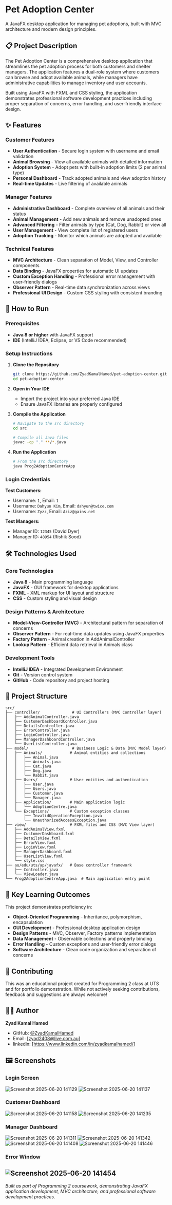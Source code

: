 # Pet Adoption Center

A JavaFX desktop application for managing pet adoptions, built with MVC architecture and modern design principles.

## 📋 Project Description

The Pet Adoption Center is a comprehensive desktop application that streamlines the pet adoption process for both customers and shelter managers. The application features a dual-role system where customers can browse and adopt available animals, while managers have administrative capabilities to manage inventory and user accounts.

Built using JavaFX with FXML and CSS styling, the application demonstrates professional software development practices including proper separation of concerns, error handling, and user-friendly interface design.

## ✨ Features

### Customer Features
- **User Authentication** - Secure login system with username and email validation
- **Animal Browsing** - View all available animals with detailed information
- **Adoption System** - Adopt pets with built-in adoption limits (2 per animal type)
- **Personal Dashboard** - Track adopted animals and view adoption history
- **Real-time Updates** - Live filtering of available animals

### Manager Features
- **Administrative Dashboard** - Complete overview of all animals and their status
- **Animal Management** - Add new animals and remove unadopted ones
- **Advanced Filtering** - Filter animals by type (Cat, Dog, Rabbit) or view all
- **User Management** - View complete list of registered users
- **Adoption Tracking** - Monitor which animals are adopted and available

### Technical Features
- **MVC Architecture** - Clean separation of Model, View, and Controller components
- **Data Binding** - JavaFX properties for automatic UI updates
- **Custom Exception Handling** - Professional error management with user-friendly dialogs
- **Observer Pattern** - Real-time data synchronization across views
- **Professional UI Design** - Custom CSS styling with consistent branding


## 🚀 How to Run

### Prerequisites
- **Java 8 or higher** with JavaFX support
- **IDE** (IntelliJ IDEA, Eclipse, or VS Code recommended)

### Setup Instructions

1. **Clone the Repository**
   ```bash
   git clone https://github.com/ZyadKamalHamed/pet-adoption-center.git
   cd pet-adoption-center
   ```

2. **Open in Your IDE**
   - Import the project into your preferred Java IDE
   - Ensure JavaFX libraries are properly configured

3. **Compile the Application**
   ```bash
   # Navigate to the src directory
   cd src
   
   # Compile all Java files
   javac -cp "." **/*.java
   ```

4. **Run the Application**
   ```bash
   # From the src directory
   java Prog2AdoptionCentreApp
   ```

### Login Credentials

**Test Customers:**
- Username: `1`, Email: `1`
- Username: `Dahyun Kim`, Email: `dahyun@twice.com`
- Username: `Zyzz`, Email: `Aziz@gains.net`

**Test Managers:**
- Manager ID: `12345` (David Dyer)
- Manager ID: `48954` (Rishik Sood)

## 🛠️ Technologies Used

### Core Technologies
- **Java 8** - Main programming language
- **JavaFX** - GUI framework for desktop applications
- **FXML** - XML markup for UI layout and structure
- **CSS** - Custom styling and visual design

### Design Patterns & Architecture
- **Model-View-Controller (MVC)** - Architectural pattern for separation of concerns
- **Observer Pattern** - For real-time data updates using JavaFX properties
- **Factory Pattern** - Animal creation in AddAnimalController
- **Lookup Pattern** - Efficient data retrieval in Animals class

### Development Tools
- **IntelliJ IDEA** - Integrated Development Environment
- **Git** - Version control system
- **GitHub** - Code repository and project hosting

## 📁 Project Structure

```
src/
├── controller/              # UI Controllers (MVC Controller layer)
│   ├── AddAnimalController.java
│   ├── CustomerDashboardController.java
│   ├── DetailsController.java
│   ├── ErrorController.java
│   ├── LoginController.java
│   ├── ManagerDashboardController.java
│   └── UserListController.java
├── model/                   # Business Logic & Data (MVC Model layer)
│   ├── Animals/            # Animal entities and collections
│   │   ├── Animal.java
│   │   ├── Animals.java
│   │   ├── Cat.java
│   │   ├── Dog.java
│   │   └── Rabbit.java
│   ├── Users/              # User entities and authentication
│   │   ├── User.java
│   │   ├── Users.java
│   │   ├── Customer.java
│   │   └── Manager.java
│   ├── Application/        # Main application logic
│   │   └── AdoptionCentre.java
│   └── Exceptions/         # Custom exception classes
│       ├── InvalidOperationException.java
│       └── UnauthorizedAccessException.java
├── view/                   # FXML files and CSS (MVC View layer)
│   ├── AddAnimalView.fxml
│   ├── CustomerDashboard.fxml
│   ├── DetailsView.fxml
│   ├── ErrorView.fxml
│   ├── LoginView.fxml
│   ├── ManagerDashboard.fxml
│   ├── UserListView.fxml
│   └── style.css
├── au/edu/uts/ap/javafx/   # Base controller framework
│   ├── Controller.java
│   └── ViewLoader.java
└── Prog2AdoptionCentreApp.java  # Main application entry point
```

## 🎯 Key Learning Outcomes

This project demonstrates proficiency in:
- **Object-Oriented Programming** - Inheritance, polymorphism, encapsulation
- **GUI Development** - Professional desktop application design
- **Design Patterns** - MVC, Observer, Factory patterns implementation
- **Data Management** - Observable collections and property binding
- **Error Handling** - Custom exceptions and user-friendly error dialogs
- **Software Architecture** - Clean code organization and separation of concerns

## 🤝 Contributing

This was an educational project created for Programming 2 class at UTS and for portfolio demonstration. While not actively seeking contributions, feedback and suggestions are always welcome!

## 👨‍💻 Author

**Zyad Kamal Hamed**
- GitHub: [@ZyadKamalHamed](https://github.com/ZyadKamalHamed)
- Email: [zyad2408@live.com.au]
- linkedin: [https://www.linkedin.com/in/zyadkamalhamed/]

## 🖼️ Screenshots

### Login Screen

![Screenshot 2025-06-20 141129](https://github.com/user-attachments/assets/dc7ed8e1-5cac-4f45-9636-2177bc83172e)
![Screenshot 2025-06-20 141137](https://github.com/user-attachments/assets/53a33b41-6ad8-43c5-9bb5-94a89db73665)

### Customer Dashboard
![Screenshot 2025-06-20 141158](https://github.com/user-attachments/assets/2396ca3c-42c8-44c3-bc01-7c2f826d4115)
![Screenshot 2025-06-20 141235](https://github.com/user-attachments/assets/0d5ac9eb-e5fa-411f-88fb-e1680369eaf0)

### Manager Dashboard
![Screenshot 2025-06-20 141311](https://github.com/user-attachments/assets/cac7bd7b-b4e4-4ae2-97ff-4226a3f14450)
![Screenshot 2025-06-20 141342](https://github.com/user-attachments/assets/9cf5c24d-3164-40cc-8f8a-4049dc74d028)
![Screenshot 2025-06-20 141408](https://github.com/user-attachments/assets/cfb0a9a0-8172-4226-9b58-5c21239177d6)
![Screenshot 2025-06-20 141446](https://github.com/user-attachments/assets/c3016a36-7254-49fe-bc59-8c20cb7c194e)

### Error Window
![Screenshot 2025-06-20 141454](https://github.com/user-attachments/assets/5c16455d-dd23-4a02-aebb-84e271e822d1)
---

*Built as part of Programming 2 coursework, demonstrating JavaFX application development, MVC architecture, and professional software development practices.*
